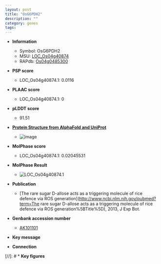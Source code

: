 ```yaml
---
layout: post
title: "OsG6PDH2"
description: ""
category: genes
tags: 
---
```


* **Information**  
    + Symbol: OsG6PDH2  
    + MSU: [LOC_Os04g40874](http://rice.plantbiology.msu.edu/cgi-bin/ORF_infopage.cgi?orf=LOC_Os04g40874)  
    + RAPdb: [Os04g0485300](http://rapdb.dna.affrc.go.jp/viewer/gbrowse_details/irgsp1?name=Os04g0485300)  

* **PSP score**  
    + LOC_Os04g40874.1: 0.0116 

* **PLAAC score**  
    + LOC_Os04g40874.1: 0 

* **pLDDT score**
    + 91.51

* **[Protein Structure from AlphaFold and UniProt](https://www.uniprot.org/uniprotkb/Q7X7I6/entry#structure)**
    + ![image](https://ricepsp.github.io/images/Q7/AF-Q7X7I6-F1.png)

* **MolPhase score**
    + LOC_Os04g40874.1: 0.02045531

* **MolPhase Result**
    + ![LOC_Os04g40874.1](https://304243504.github.io/Pictures/LOC_Os04g/LOC_Os04g40874.1.png)

* **Publication**  
    + [The rare sugar D-allose acts as a triggering molecule of rice defence via ROS generation](http://www.ncbi.nlm.nih.gov/pubmed?term=The rare sugar D-allose acts as a triggering molecule of rice defence via ROS generation%5BTitle%5D), 2013, J Exp Bot.

* **Genbank accession number**  
    + [AK101101](http://www.ncbi.nlm.nih.gov/nuccore/AK101101)

* **Key message**  

* **Connection**  

[//]: # * **Key figures**  


